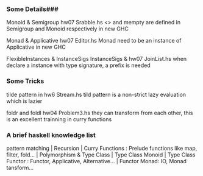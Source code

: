 ### Some Details###
Monoid & Semigroup hw07 Srabble.hs
<> and mempty are defined in Semigroup and Monoid respectively in new GHC

Monad & Applicative hw07 Editor.hs
Monad need to be an instance of Applicative in new GHC

FlexibleInstances & InstanceSigs InstanceSigs & hw07 JoinList.hs 
when declare a instance with type signature, a prefix is needed

### Some Tricks ###
tilde pattern in hw6 Stream.hs
tild pattern is a non-strict lazy evaluation which is lazier 

foldr and foldl hw04 Problem3.hs
they can transform from each other, this is an excellent trainning in curry functions

### A brief haskell knowledge list ###
 
pattern matching
     |
 Recursion
     | 
Curry Functions : Prelude functions like map, filter, fold...
     |
Polymorphism & Type Class 
     |
Type Class Monoid
	 |
Type Class Functor : Functor, Applicative, Alternative...
     |
Functor Monad: IO, Monad tansform...